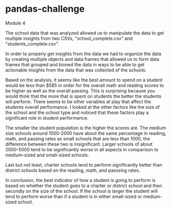 # pandas-challenge
Module 4

The school data that was analyzed allowed us to manipulate the data to get multiple insights from two CSVs, "school_complete.csv" and "students_complete.csv".

In order to properly get insights from the data we had to organize the data by creating multiple objects and data frames that allowed us to form data frames that grouped and binned the data in ways to be able to get actionable insights from the data that was collected of the schools.

Based on the analysis, it seems like the best amount to spend on a student would be less than $585 in order for the overall math and reading scores to be higher as well as the overall passing. This is surprising because you would think that the more that is spent on students the better the students will perform. There seems to be other variables at play that affect the students overall performance. I looked at the other factors like the size of the school and the school type and noticed that these factors play a significant role in student performance.

The smaller the student population is the higher the scores are. The medium size schools around 1000-2000 have about the same percentage in reading, math, and passing rates as small schools that are less than 1000, the difference between these two is insignificant. Larger schools of about 2000-5000 tend to be significantly worse in all aspects in comparison to medium-sized and small-sized schools. 

Last but not least, charter schools tend to perform significantly better than district schools based on the reading, math, and passsing rates.

In conclusion, the best indicator of how a student is going to perform is based on whether the student goes to a charter or district school and then secondly on the size of the school. If the school is larger the student will tend to perform worse than if a student is in either small-sized or medium-sized school. 



